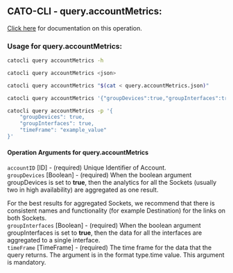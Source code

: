 
## CATO-CLI - query.accountMetrics:
[Click here](https://api.catonetworks.com/documentation/#query-query.accountMetrics) for documentation on this operation.

### Usage for query.accountMetrics:

```bash
catocli query accountMetrics -h

catocli query accountMetrics <json>

catocli query accountMetrics "$(cat < query.accountMetrics.json)"

catocli query accountMetrics '{"groupDevices":true,"groupInterfaces":true,"timeFrame":"example_value"}'

catocli query accountMetrics -p '{
    "groupDevices": true,
    "groupInterfaces": true,
    "timeFrame": "example_value"
}'
```

#### Operation Arguments for query.accountMetrics ####

`accountID` [ID] - (required) Unique Identifier of Account.    
`groupDevices` [Boolean] - (required) When the boolean argument groupDevices is set to __true__, then the analytics for all the
Sockets (usually two in high availability) are aggregated as one result.

For the best results for aggregated Sockets, we recommend that there is consistent
names and functionality (for example Destination) for the links on both Sockets.    
`groupInterfaces` [Boolean] - (required) When the boolean argument groupInterfaces is set to __true__, then the data for all the
interfaces are aggregated to a single interface.    
`timeFrame` [TimeFrame] - (required) The time frame for the data that the query returns. The argument is in the format type.time value. This argument is mandatory.    
